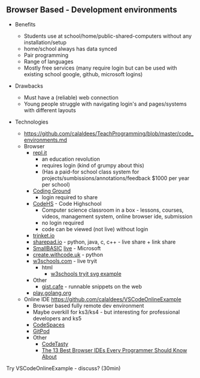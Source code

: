 Browser Based - Development environments
----------------------------------------

* Benefits
    * Students use at school/home/public-shared-computers without any installation/setup
    * home/school always has data synced
    * Pair programming
    * Range of languages
    * Mostly free services (many require login but can be used with existing school google, github, microsoft logins)
* Drawbacks
    * Must have a (reliable) web connection
    * Young people struggle with navigating login's and pages/systems with different layouts

* Technologies
    * https://github.com/calaldees/TeachProgramming/blob/master/code_environments.md
    * Browser
        * [repl.it](https://repl.it/)
            * an education revolution
            * requires login (kind of grumpy about this)
            * (Has a paid-for school class system for projects/sumbissions/annotations/feedback $1000 per year per school)
        * [Coding Ground](https://www.tutorialspoint.com/codingground.htm)
            * login required to share
        * [CodeHS](https://codehs.com/) - Code Highschool
            * Computer science classroom in a box - lessons, courses, videos, management system, online browser ide, submission
            * no login required
            * code can be viewed (not live) without login
        * [trinket.io](https://trinket.io/)
        * [sharepad.io](https://www.sharepad.io/) - python, java, c, c++ - live share + link share
        * [SmallBASIC](https://SmallBASIC.com/) [live](https://superbasic-v2.azurewebsites.net/) - Microsoft
        * [create.withcode.uk](https://create.withcode.uk/) - python
        * [w3schools.com](https://www.w3schools.com/) - live tryit
            * html
                * [w3schools tryit svg example](https://www.w3schools.com/graphics/tryit.asp?filename=trysvg_circle)
        * Other
            * [gist.cafe](https://gist.cafe/) - runnable snippets on the web
        * [play.golang.org](https://play.golang.org/)
    * Online IDE https://github.com/calaldees/VSCodeOnlineExample
        * Browser based fully remote dev environment
        * Maybe overkill for ks3/ks4 - but interesting for professional developers and ks5
        * [CodeSpaces](https://github.com/codespaces/)
        * [GitPod](https://www.gitpod.io/)
        * Other
            * [CodeTasty](https://codetasty.com/)
            * [The 13 Best Browser IDEs Every Programmer Should Know About](https://www.makeuseof.com/tag/programmer-browser-ides/)


Try VSCodeOnlineExample - discuss? (30min)